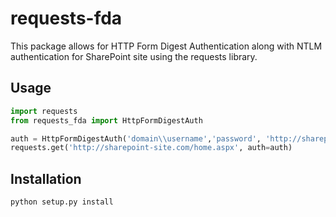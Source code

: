 # requests-fda

This package allows for HTTP Form Digest Authentication along with NTLM authentication for SharePoint site using the requests library.

## Usage

```python
import requests
from requests_fda import HttpFormDigestAuth

auth = HttpFormDigestAuth('domain\\username','password', 'http://sharepoint-site.com')
requests.get('http://sharepoint-site.com/home.aspx', auth=auth)
```

## Installation
```
python setup.py install
```

